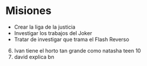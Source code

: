 # Misiones

* Crear la liga de la justicia
* Investigar los trabajos del Joker
* Tratar de investigar que trama el Flash Reverso
6. Ivan tiene el horto tan grande como natasha teen 10
7. david explica bn 
